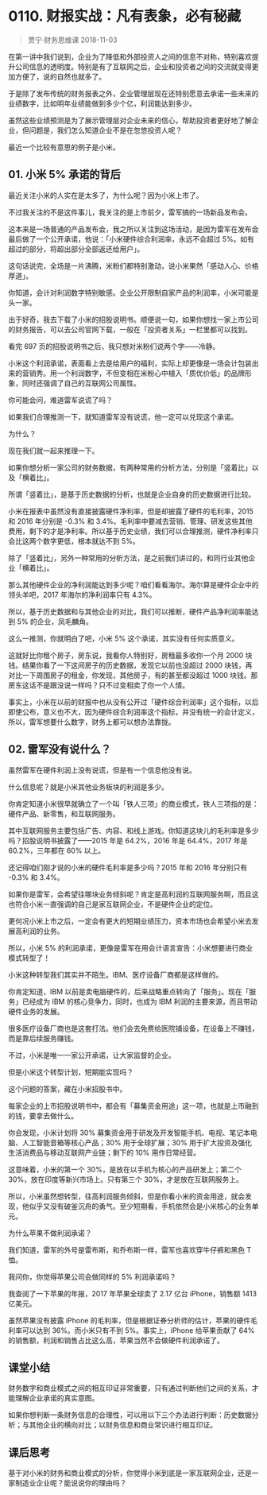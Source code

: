 # 0110. 财报实战：凡有表象，必有秘藏
> 贾宁·财务思维课
2018-11-03

在第一讲中我们说到，企业为了降低和外部投资人之间的信息不对称，特别喜欢提升公司信息的透明度。特别是有了互联网之后，企业和投资者之间的交流就变得更加方便了，说的自然也就多了。

于是除了发布传统的财务报表之外，企业管理层现在还特别愿意去承诺一些未来的业绩数字，比如明年业绩能做到多少个亿，利润能达到多少。

虽然这些业绩预测是为了展示管理层对企业未来的信心，帮助投资者更好地了解企业，但问题是，我们怎么知道企业不是在忽悠投资人呢？

最近一个比较有意思的例子是小米。

## 01. 小米 5% 承诺的背后

最近关注小米的人实在是太多了，为什么呢？因为小米上市了。

不过我关注的不是这件事儿，我关注的是上市前夕，雷军搞的一场新品发布会。

这本来是一场普通的产品发布会，我之所以关注到这场活动，是因为雷军在发布会最后做了一个公开承诺，他说：「小米硬件综合利润率，永远不会超过 5%。如有超过的部分，将超出部分全部返还给用户」。

这句话说完，全场是一片沸腾，米粉们都特别激动，说小米果然「感动人心、价格厚道」。

你知道，会计对利润数字特别敏感。企业公开限制自家产品的利润率，小米可能是头一家。

出于好奇，我去下载了小米的招股说明书。顺便说一句，如果你想找一家上市公司的财务报告，可以去公司官网下载，一般在「投资者关系」一栏里都可以找到。

看完 697 页的招股说明书之后，我只想对米粉们说两个字——冷静。

小米这个利润承诺，表面看上去是给用户的福利，实际上却更像是一场会计包装出来的营销秀。用一个利润数字，不但变相在米粉心中植入「质优价低」的品牌形象，同时还强调了自己的互联网公司属性。

你可能会问，难道雷军说谎了吗？

如果我们合理推测一下，就知道雷军没有说谎，他一定可以兑现这个承诺。

为什么？

现在我们就一起来推理一下。

如果你想分析一家公司的财务数据，有两种常用的分析方法，分别是「竖着比」以及「横着比」。

所谓「竖着比」，是基于历史数据的分析，也就是企业自身的历史数据进行比较。

小米在报表中虽然没有直接披露硬件净利率，但是却披露了硬件的毛利率，2015 和 2016 年分别是 -0.3% 和 3.4%。毛利率中要减去营销、管理、研发这些其他费用，剩下的才是净利率。所以基于历史业绩，我们可以合理推测，硬件净利率只会比这两个数字更低，根本就达不到 5%。

除了「竖着比」，另外一种常用的分析方法，是之前我们讲过的，和同行业其他企业「横着比」。

那么其他硬件企业的净利润能达到多少呢？咱们看看海尔。海尔算是硬件企业中的领头羊吧，2017 年海尔的净利润率只有 4.3%。

所以，基于历史数据和与其他企业的对比，我们可以推断，硬件产品净利润率能达到 5% 的企业，凤毛麟角。

这么一推测，你就明白了吧，小米 5% 这个承诺，其实没有任何实质意义。

这就好比你租个房子，房东说，我看你人特别好，房租最多收你一个月 2000 块钱。结果你看了一下这间房子的历史数据，发现它以前也没超过 2000 块钱，再对比一下周围房子的租金，你发现，其他房子，有的甚至都没超过 1000 块钱。那房东这话不是跟没说一样吗？只不过变相卖了你一个人情。

事实上，小米在以前的财报中也从没有公开过「硬件综合利润率」这个指标，以后即使公布，意义也不大，因为硬件综合利润率这个指标，并没有统一的会计定义，所以，雷军想要什么数字，财务上都可以想办法靠拢。

## 02. 雷军没有说什么？

虽然雷军在硬件利润上没有说谎，但是有一个信息他没有说。

什么信息呢？就是小米其他业务板块的利润是多少。

你肯定知道小米很早就确立了一个叫「铁人三项」的商业模式，铁人三项指的是：硬件产品、新零售，和互联网服务。

其中互联网服务主要包括广告、内容、和线上游戏。你知道这块儿的毛利率是多少吗？招股说明书披露了——2015 年是 64.2%，2016 年是 64.4%，2017 年是 60.2%，三年都在 60% 以上。

还记得咱们刚才说的小米的硬件毛利率是多少吗？2015 年和 2016 年分别只有 -0.3% 和 3.4%。

如果你是雷军，会希望往哪块业务倾斜呢？肯定是高利润的互联网服务啊，而且这也符合小米一直强调的自己是家互联网企业，不是硬件企业的定位。

更何况小米上市之后，一定会有更大的短期业绩压力，资本市场也会希望小米去发展高利润的业务。

所以，小米 5% 的利润承诺，更像是雷军在用会计语言宣告：小米想要进行商业模式转型了！

小米这种转型我们其实并不陌生。IBM、医疗设备厂商都是这样做的。

你肯定知道，IBM 以前是卖电脑硬件的，后来战略重点转向了「服务」。现在「服务」已经成为 IBM 的核心竞争力，同时，也成为 IBM 利润的主要来源，而且带动硬件业务的发展。

很多医疗设备厂商也是这套打法。他们会去免费给医院铺设备，在设备上不赚钱，而是靠后续服务赚钱。

不过，小米是唯一一家公开承诺，让大家监督的企业。

但是小米这个转型计划，短期能实现吗？

这个问题的答案，藏在小米招股书中。

每家企业的上市招股说明书中，都会有「募集资金用途」这一项，也就是上市融到的钱，要拿去做什么。

你会发现，小米计划将 30% 募集资金用于研发及开发智能手机、电视、笔记本电脑、人工智能音箱等核心产品；30% 用于全球扩展；30% 用于扩大投资及强化生活消费品与移动互联网产业链；剩下的 10% 用作日常经营。

这意味着，小米的第一个 30%，是放在以手机为核心的产品研发上；第二个 30%，放在印度等新兴市场上。只有第三个 30%，才是放在互联网服务上。

所以，小米虽然想转型，往高利润服务倾斜，但是你看小米的资金用途，就会发现，他似乎又没有破釜沉舟的勇气。至少短期看，手机依然会是小米核心的业务单元。

为什么苹果不做利润承诺？

我们知道，雷军的外号是雷布斯，和乔布斯一样，雷军也喜欢穿牛仔裤和黑色 T 恤。

我问你，你觉得苹果公司会做同样的 5% 利润承诺吗？

我查阅了一下苹果的年报，2017 年苹果全球卖了 2.17 亿台 iPhone，销售额 1413 亿美元。

虽然苹果没有披露 iPhone 的毛利率，但是根据证券分析师的估计，苹果的硬件毛利率可以达到 36%。而小米只有不到 5%。事实上，iPhone 给苹果贡献了 64% 的销售额，利润和销售占比这么高，苹果当然不会做硬件利润承诺了。

## 课堂小结

财务数字和商业模式之间的相互印证非常重要，只有通过判断他们之间的关系，才能理解企业承诺的真实意图。

如果你想判断一条财务信息的合理性，可以用以下三个办法进行判断：历史数据分析；与其他企业的横向对比；以财务信息和商业常识进行相互印证。

## 课后思考

基于对小米的财务和商业模式的分析，你觉得小米到底是一家互联网企业，还是一家制造业企业呢？能说说你的理由吗？


